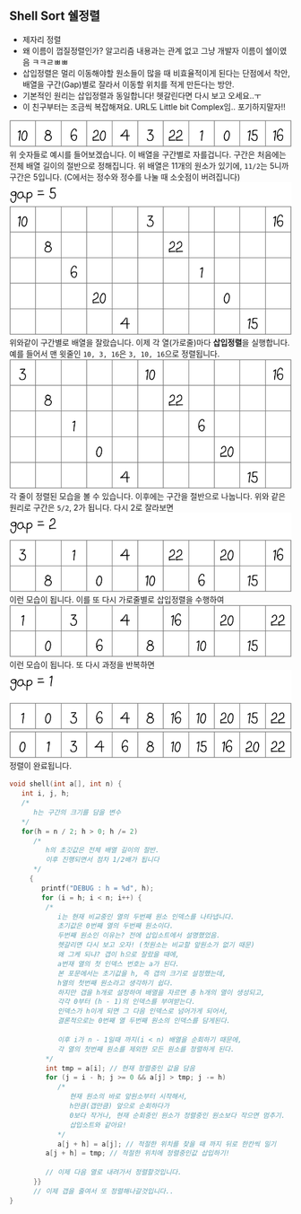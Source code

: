 ## Shell Sort 쉘정렬
- 제자리 정렬
- 왜 이름이 껍질정렬인가? 알고리즘 내용과는 관계 없고 그냥 개발자 이름이 쉘이였음 ㅋㅋㄹㅃㅃ
- 삽입정렬은 멀리 이동해야할 원소들이 많을 때 비효율적이게 된다는 단점에서 착안, 배열을 구간(Gap)별로 잘라서 이동할 위치를 적게 만든다는 방안.
- 기본적인 원리는 삽입정렬과 동일합니다! 헷갈린다면 다시 보고 오세요..ㅜ
- 이 친구부터는 조금씩 복잡해져요. URL도 Little bit Complex임.. 포기하지말자!!

![정렬 되기 전 상태를 나타내는 그림. 10, 8, 6, 20, 4, 3, 22, 1, 0, 5, 16이 나열되어 있음.](/assets/shellsort/origin.svg)
위 숫자들로 예시를 들어보겠습니다.  이 배열을 구간별로 자를겁니다. 구간은 처음에는 전체 배열 길이의 절반으로 정해집니다. 위 배열은 11개의 원소가 있기에, `11/2`는 5니까 구간은 5입니다.
(C에서는 정수와 정수를 나눌 때 소숫점이 버려집니다)
![구간이 5인 그림](/assets/shellsort/gap5.svg)
위와같이 구간별로 배열을 잘랐습니다. 이제 각 열(가로줄)마다 **삽입정렬**을 실행합니다. 예를 들어서 맨 윗줄인 `10, 3, 16`은 `3, 10, 16`으로 정렬됩니다.
![구간이 5이고 정렬된 그림](/assets/shellsort/gap5sorted.svg)
각 줄이 정렬된 모습을 볼 수 있습니다. 이후에는 구간을 절반으로 나눕니다. 위와 같은 원리로 구간은 `5/2`, 2가 됩니다.
다시 2로 잘라보면
![구간이 2인 그림](/assets/shellsort/gap2.svg)
이런 모습이 됩니다. 이를 또 다시 가로줄별로 삽입정렬을 수행하여
![구간이 2이고 정렬된 그림](/assets/shellsort/gap2sorted.svg)
이런 모습이 됩니다.
또 다시 과정을 반복하면
![구간이 1인 그림](/assets/shellsort/gap1.svg)
![구간이 1이고 정렬된 그림](/assets/shellsort/gap1sorted.svg)
정렬이 완료됩니다.
```c
void shell(int a[], int n) {
   int i, j, h;
   /*
      h는 구간의 크기를 담을 변수
   */
   for(h = n / 2; h > 0; h /= 2)
      /*
         h의 초깃값은 전체 배열 길이의 절반.
         이후 진행되면서 점차 1/2배가 됩니다
      */
     {
        printf("DEBUG : h = %d", h);
        for (i = h; i < n; i++) {
         /*
            i는 현재 비교중인 열의 두번째 원소 인덱스를 나타냅니다.
            초기값은 0번째 열의 두번째 원소이다.
            두번째 원소인 이유는? 전에 삽입소트에서 설명했었음.
            헷갈리면 다시 보고 오자! (첫원소는 비교할 앞원소가 없기 때문)
            왜 그케 되냐? 갭이 h으로 잘랐을 때에,
            a번재 열의 첫 인덱스 번호는 a가 된다.
            본 포문에서는 초기값을 h, 즉 갭의 크기로 설정했는데,
            h열의 첫번째 원소라고 생각하기 쉽다.
            하지만 갭을 h개로 설정하여 배열을 자르면 총 h개의 열이 생성되고,
            각각 0부터 (h - 1)의 인덱스를 부여받는다.
            인덱스가 h이게 되면 그 다음 인덱스로 넘어가게 되어서,
            결론적으로는 0번째 열 두번째 원소의 인덱스를 담게된다.

            이후 i가 n - 1일때 까지(i < n) 배열을 순회하기 때문에,
            각 열의 첫번째 원소를 제외한 모든 원소를 정렬하게 된다.
         */
         int tmp = a[i]; // 현재 정렬중인 값을 담음
         for (j = i - h; j >= 0 && a[j] > tmp; j -= h)
            /*
               현재 원소의 바로 앞원소부터 시작해서,
               h만큼(갭만큼) 앞으로 순회하다가
               0보다 작거나, 현재 순회중인 원소가 정렬중인 원소보다 작으면 멈추기.
               삽입소트와 같아요!
            */
            a[j + h] = a[j]; // 적절한 위치를 찾을 때 까지 뒤로 한칸씩 밀기
         a[j + h] = tmp; // 적절한 위치에 정렬중인값 삽입하기!

         // 이제 다음 열로 내려가서 정렬할것입니다.
      }}
      // 이제 갭을 줄여서 또 정렬해나갈것입니다..
}
```
<!--stackedit_data:
eyJoaXN0b3J5IjpbNDUxNTU2MzUyXX0=
-->